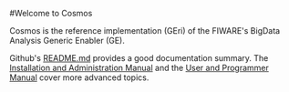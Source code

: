 #Welcome to Cosmos

Cosmos is the reference implementation (GEri) of the FIWARE's BigData Analysis Generic Enabler (GE).

Github's [README.md](https://github.com/telefonicaid/fiware-cosmos/blob/develop/README.md) provides a good documentation summary. The [Installation and Administration Manual](./installation_and_administration_manual/introduction.md)  and the [User and Programmer Manual](./user_and_programmer_manual/introduction.md) cover more advanced topics.
